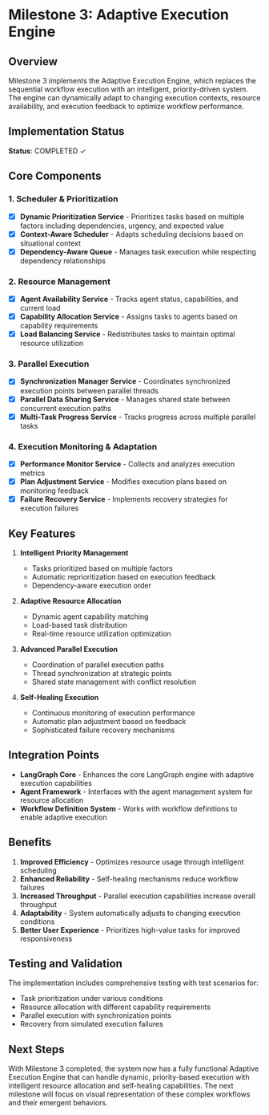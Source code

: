# Milestone 3: Adaptive Execution Engine

## Overview
Milestone 3 implements the Adaptive Execution Engine, which replaces the sequential workflow execution with an intelligent, priority-driven system. The engine can dynamically adapt to changing execution contexts, resource availability, and execution feedback to optimize workflow performance.

## Implementation Status
**Status**: COMPLETED ✓

## Core Components

### 1. Scheduler & Prioritization
- [x] **Dynamic Prioritization Service** - Prioritizes tasks based on multiple factors including dependencies, urgency, and expected value
- [x] **Context-Aware Scheduler** - Adapts scheduling decisions based on situational context
- [x] **Dependency-Aware Queue** - Manages task execution while respecting dependency relationships

### 2. Resource Management
- [x] **Agent Availability Service** - Tracks agent status, capabilities, and current load
- [x] **Capability Allocation Service** - Assigns tasks to agents based on capability requirements
- [x] **Load Balancing Service** - Redistributes tasks to maintain optimal resource utilization

### 3. Parallel Execution
- [x] **Synchronization Manager Service** - Coordinates synchronized execution points between parallel threads
- [x] **Parallel Data Sharing Service** - Manages shared state between concurrent execution paths
- [x] **Multi-Task Progress Service** - Tracks progress across multiple parallel tasks

### 4. Execution Monitoring & Adaptation
- [x] **Performance Monitor Service** - Collects and analyzes execution metrics
- [x] **Plan Adjustment Service** - Modifies execution plans based on monitoring feedback
- [x] **Failure Recovery Service** - Implements recovery strategies for execution failures

## Key Features
1. **Intelligent Priority Management**
   - Tasks prioritized based on multiple factors
   - Automatic reprioritization based on execution feedback
   - Dependency-aware execution order

2. **Adaptive Resource Allocation**
   - Dynamic agent capability matching
   - Load-based task distribution
   - Real-time resource utilization optimization

3. **Advanced Parallel Execution**
   - Coordination of parallel execution paths
   - Thread synchronization at strategic points
   - Shared state management with conflict resolution

4. **Self-Healing Execution**
   - Continuous monitoring of execution performance
   - Automatic plan adjustment based on feedback
   - Sophisticated failure recovery mechanisms

## Integration Points
- **LangGraph Core** - Enhances the core LangGraph engine with adaptive execution capabilities
- **Agent Framework** - Interfaces with the agent management system for resource allocation
- **Workflow Definition System** - Works with workflow definitions to enable adaptive execution

## Benefits
1. **Improved Efficiency** - Optimizes resource usage through intelligent scheduling
2. **Enhanced Reliability** - Self-healing mechanisms reduce workflow failures
3. **Increased Throughput** - Parallel execution capabilities increase overall throughput
4. **Adaptability** - System automatically adjusts to changing execution conditions
5. **Better User Experience** - Prioritizes high-value tasks for improved responsiveness

## Testing and Validation
The implementation includes comprehensive testing with test scenarios for:
- Task prioritization under various conditions
- Resource allocation with different capability requirements
- Parallel execution with synchronization points
- Recovery from simulated execution failures

## Next Steps
With Milestone 3 completed, the system now has a fully functional Adaptive Execution Engine that can handle dynamic, priority-based execution with intelligent resource allocation and self-healing capabilities. The next milestone will focus on visual representation of these complex workflows and their emergent behaviors. 